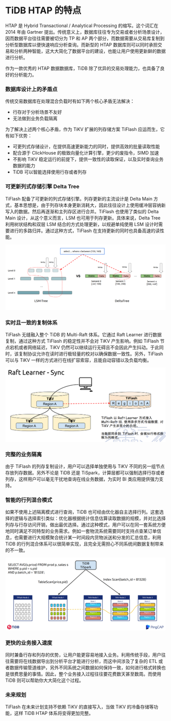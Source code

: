 # TiDB HTAP 的特点
HTAP 是 Hybrid Transactional / Analytical Processing 的缩写。这个词汇在 2014 年由 Gartner 提出。传统意义上，数据库往往专为交易或者分析场景设计，因而数据平台往往需要被切分为 TP 和 AP 两个部分，而数据需要从交易库复制到分析型数据库以便快速响应分析查询。而新型的 HTAP 数据库则可以同时承担交易和分析两种智能，这大大简化了数据平台的建设，也能让用户使用更新鲜的数据进行分析。

作为一款优秀的 HTAP 数据数据库，TiDB 除了优异的交易处理能力，也具备了良好的分析能力。

### 数据库设计上的矛盾点
传统交易数据库在处理混合负载时有如下两个核心矛盾无法解决：

* 行存对于分析场景不友好
* 无法做到业务负载隔离

为了解决上述两个核心矛盾，作为 TiKV 扩展的列存储方案 TiFlash 应运而生，它有如下优势：

* 可更列式存储设计，在提供高速更新能力的同时，提供高效的批量读取性能
* 配合源于 ClickHouse 的极致向量化计算引擎，更少的废指令，SIMD 加速
* 不影响 TiKV 稳定运行的前提下，提供一致性的读取保证，以及实时查询业务数据的能力
* TiDB 可以智能选择使用行存或者列存

### 可更新列式存储引擎 Delta Tree
TiFlash 配备了可更新的列式存储引擎。列存更新的主流设计是 Delta Main 方式，基本思想是，由于列存块本身更新消耗大，因此往往设计上使用缓冲层容纳新写入的数据。然后再逐渐和主列存区进行合并。TiFlash 也使用了类似的 Delta Main 设计，从这个意义而言，LSM 也可用于列存更新。具体来说，Delta Tree 利用树状结构和双层 LSM 结合的方式处理更新，以规避单纯使用 LSM 设计时需要进行的多路归并。通过这种方式，TiFlash 在支持更新的同时也具备高速的读性能。

![delta.jpg](/res/session1/chapter9/htap/delta.jpg)

### 实时且一致的复制体系
TiFlash 无缝融入整个 TiDB 的 Multi-Raft 体系。它通过 Raft Learner 进行数据复制，通过这种方式 TiFlash 的稳定性并不会对 TiKV 产生影响。例如 TiFlash 节点宕机或者网络延迟，TiKV 仍然可以继续运行无碍且不会因此产生抖动。于此同时，该复制协议允许在读时进行极轻量的校对以确保数据一致性。另外，TiFlash 可以与 TiKV 一样的方式进行在线扩容索容，且能自动容错以及负载均衡。

![raft.jpg](/res/session1/chapter9/htap/raft.jpg)


### 完整的业务隔离
由于 TiFlash 的列存复制设计，用户可以选择单独使用与 TiKV 不同的另一组节点存放列存数据。另外不论是 TiDB 还是 TiSpark，计算层都可以强制选择行存或者列存，这样用户可以毫无干扰地查询在线业务数据，为实时 BI 类应用提供强力支持。

### 智能的行列混合模式
如果不使用上述隔离模式进行查询，TiDB 也可经由优化器自主选择行列。这套选择的逻辑与选择索引类似：优化器根据统计信息估算读取数据的规模，并对比选择列存与行存访问开销，做出最优选择。通过这种模式，用户可以在同一套系统方便地同时满足不同特型的业务需求。例如一套物流系统需要同时支持点查某订单信息，也需要进行大规模聚合统计某一时间段内货物派送和分发的汇总信息，利用 TiDB 的行列混合体系可以很简单实现，且完全无需担心不同系统间数据复制带来的不一致。

![rowcol.jpg](/res/session1/chapter9/htap/rowcol.jpg)

### 更快的业务接入速度
同时兼备行存和列存的优势，让用户能更容易地接入业务。利用传统手段，用户往往需要将在线数据导出到分析平台才能进行分析，而这中间涉及了复杂的 ETL 或者数据传输管道维护，另外不同系统之间数据如何保持一致，如何进行格式转换也是很费思量的事情。因此，整个业务接入过程往往要花费数天甚至数周。而使用 TiDB 则可以帮助你大大简化这个过程。

### 未来规划
TiFlash 在未来计划支持不依赖 TiKV 的直接写入，当做 TiKV 的冷备存储等功能，这样 TiDB HTAP 体系将变得更加完整。

